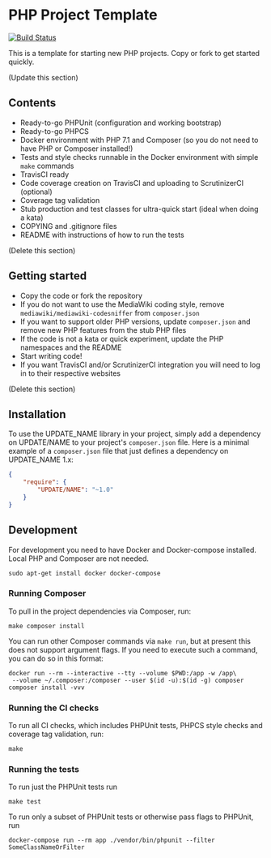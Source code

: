 # PHP Project Template

[![Build Status](https://travis-ci.org/JeroenDeDauw/new-php-project.svg?branch=master)](https://travis-ci.org/JeroenDeDauw/new-php-project)

This is a template for starting new PHP projects. Copy or fork to get started quickly.

(Update this section)

## Contents

* Ready-to-go PHPUnit (configuration and working bootstrap)
* Ready-to-go PHPCS
* Docker environment with PHP 7.1 and Composer (so you do not need to have PHP or Composer installed!)
* Tests and style checks runnable in the Docker environment with simple `make` commands 
* TravisCI ready
* Code coverage creation on TravisCI and uploading to ScrutinizerCI (optional)
* Coverage tag validation
* Stub production and test classes for ultra-quick start (ideal when doing a kata)
* COPYING and .gitignore files
* README with instructions of how to run the tests

(Delete this section)

## Getting started

* Copy the code or fork the repository
* If you do not want to use the MediaWiki coding style, remove `mediawiki/mediawiki-codesniffer` from `composer.json`
* If you want to support older PHP versions, update `composer.json` and remove new PHP features from the stub PHP files
* If the code is not a kata or quick experiment, update the PHP namespaces and the README
* Start writing code!
* If you want TravisCI and/or ScrutinizerCI integration you will need to log in to their respective websites 

(Delete this section)

## Installation

To use the UPDATE_NAME library in your project, simply add a dependency on UPDATE/NAME
to your project's `composer.json` file. Here is a minimal example of a `composer.json`
file that just defines a dependency on UPDATE_NAME 1.x:

```json
{
    "require": {
        "UPDATE/NAME": "~1.0"
    }
}
```

## Development

For development you need to have Docker and Docker-compose installed. Local PHP and Composer are not needed.

    sudo apt-get install docker docker-compose

### Running Composer

To pull in the project dependencies via Composer, run:

    make composer install

You can run other Composer commands via `make run`, but at present this does not support argument flags.
If you need to execute such a command, you can do so in this format:

    docker run --rm --interactive --tty --volume $PWD:/app -w /app\
     --volume ~/.composer:/composer --user $(id -u):$(id -g) composer composer install -vvv

### Running the CI checks

To run all CI checks, which includes PHPUnit tests, PHPCS style checks and coverage tag validation, run:

    make
    
### Running the tests

To run just the PHPUnit tests run

    make test

To run only a subset of PHPUnit tests or otherwise pass flags to PHPUnit, run

    docker-compose run --rm app ./vendor/bin/phpunit --filter SomeClassNameOrFilter
